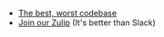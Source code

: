- [The best, worst codebase](https://jimmyhmiller.github.io/ugliest-beautiful-codebase)
- [Join our Zulip](https://changelog.zulipchat.com/join/exlijkfkfzzftudskkwnumrk/) (It's better than Slack)